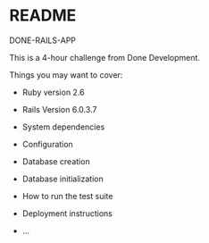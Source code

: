 # README

DONE-RAILS-APP

This is a 4-hour challenge from Done Development.



Things you may want to cover:

* Ruby version 2.6
* Rails Version 6.0.3.7



* System dependencies

* Configuration

* Database creation

* Database initialization

* How to run the test suite

* Deployment instructions

* ...
